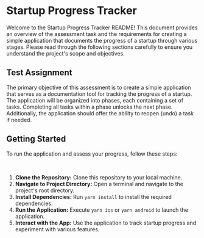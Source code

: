 # Startup Progress Tracker

Welcome to the Startup Progress Tracker README! This document provides an overview of the assessment task and the requirements for creating a simple application that documents the progress of a startup through various stages. Please read through the following sections carefully to ensure you understand the project's scope and objectives.

## Test Assignment

The primary objective of this assessment is to create a simple application that serves as a documentation tool for tracking the progress of a startup. The application will be organized into phases, each containing a set of tasks. Completing all tasks within a phase unlocks the next phase. Additionally, the application should offer the ability to reopen (undo) a task if needed.

## Getting Started

To run the application and assess your progress, follow these steps:

<br/>

1. **Clone the Repository:** Clone this repository to your local machine.
1. **Navigate to Project Directory:** Open a terminal and navigate to the project's root directory.
1. **Install Dependencies:** Run `yarn install` to install the required dependencies.
1. **Run the Application:** Execute `yarn ios` or `yarn android` to launch the application.
1. **Interact with the App:** Use the application to track startup progress and experiment with various features.
